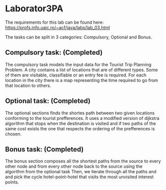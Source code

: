 # Laborator3PA

The requirements for this lab can be found here: https://profs.info.uaic.ro/~acf/java/labs/lab_03.html

The tasks can be split in 3 categories: Compulsory, Optional and Bonus.

Compulsory task: (Completed)
----------------------------------------------------------
The compulsory task models the input data for the Tourist Trip Planning Problem. A city contains a list of locations that are of different types. Some of them are visitable, classifiable or an entry fee is required.
For each location in the city there is a map representing the time required to go from that location to others. 

Optional task: (Completed)
----------------------------------------------------------
The optional sections finds the shortes path between two given locations conforming to the tourist prefferences. It uses a modified version of dijkstra algorithm that stops when the destination is visited and if two paths of the same cost exists the one that respects the ordering of the prefferences is chosen.

Bonus task: (Completed)
-------------------------------------------
The bonus section composes all the shortest paths from the source to every other node and from every other node back to the source using the algorithm from the optional task
Then, we iterate through all the paths and and pick the cycle hotel-point-hotel that visits the most unvisited interest points.
